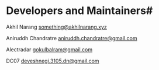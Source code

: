# Developers and Maintainers#
Akhil Narang <something@akhilnarang.xyz>

Aniruddh Chandratre <aniruddh.chandratre@gmail.com>

Alectradar <gokulbalram@gmail.com>

DC07 <deveshnegi.3105.dn@gmail.com>
